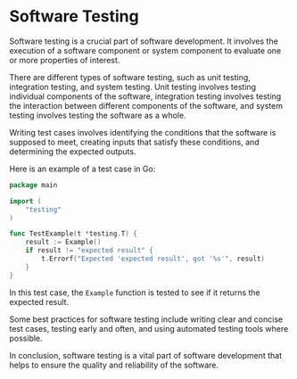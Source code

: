 # Software Testing

Software testing is a crucial part of software development. It involves the execution of a software component or system component to evaluate one or more properties of interest.

There are different types of software testing, such as unit testing, integration testing, and system testing. Unit testing involves testing individual components of the software, integration testing involves testing the interaction between different components of the software, and system testing involves testing the software as a whole.

Writing test cases involves identifying the conditions that the software is supposed to meet, creating inputs that satisfy these conditions, and determining the expected outputs.

Here is an example of a test case in Go:

```go
package main

import (
    "testing"
)

func TestExample(t *testing.T) {
    result := Example()
    if result != "expected result" {
        t.Errorf("Expected 'expected result', got '%s'", result)
    }
}
```

In this test case, the `Example` function is tested to see if it returns the expected result.

Some best practices for software testing include writing clear and concise test cases, testing early and often, and using automated testing tools where possible.

In conclusion, software testing is a vital part of software development that helps to ensure the quality and reliability of the software.

